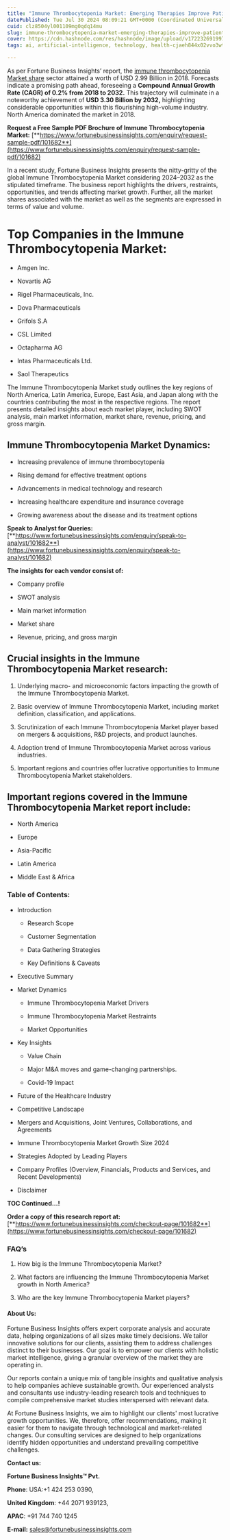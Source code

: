 ```yaml
---
title: "Immune Thrombocytopenia Market: Emerging Therapies Improve Patient Outcomes"
datePublished: Tue Jul 30 2024 08:09:21 GMT+0000 (Coordinated Universal Time)
cuid: clz8504yl001109mg0qdq14mu
slug: immune-thrombocytopenia-market-emerging-therapies-improve-patient-outcomes
cover: https://cdn.hashnode.com/res/hashnode/image/upload/v1722326919971/89319f8e-848f-4dc1-8380-98217b784a98.png
tags: ai, artificial-intelligence, technology, health-cjaeh844x02vvo3wtj5r2s75q, healthcare

---
```


As per Fortune Business Insights’ report, the [immune thrombocytopenia Market share](https://www.fortunebusinessinsights.com/industry-reports/immune-thrombocytopenia-itp-market-101682) sector attained a worth of USD 2.99 Billion in 2018. Forecasts indicate a promising path ahead, foreseeing a **Compound Annual Growth Rate (CAGR) of 0.2% from 2018 to 2032.** This trajectory will culminate in a noteworthy achievement of **USD 3.30 Billion by 2032,** highlighting considerable opportunities within this flourishing high-volume industry. North America dominated the market in 2018.

**Request a Free Sample PDF Brochure of Immune Thrombocytopenia Market:** [**https://www.fortunebusinessinsights.com/enquiry/request-sample-pdf/101682**](https://www.fortunebusinessinsights.com/enquiry/request-sample-pdf/101682)

In a recent study, Fortune Business Insights presents the nitty-gritty of the global Immune Thrombocytopenia Market considering 2024–2032 as the stipulated timeframe. The business report highlights the drivers, restraints, opportunities, and trends affecting market growth. Further, all the market shares associated with the market as well as the segments are expressed in terms of value and volume.

# **Top Companies in the Immune Thrombocytopenia Market:**

* Amgen Inc.
    
* Novartis AG
    
* Rigel Pharmaceuticals, Inc.
    
* Dova Pharmaceuticals
    
* Grifols S.A
    
* CSL Limited
    
* Octapharma AG
    
* Intas Pharmaceuticals Ltd.
    
* Saol Therapeutics
    

The Immune Thrombocytopenia Market study outlines the key regions of North America, Latin America, Europe, East Asia, and Japan along with the countries contributing the most in the respective regions. The report presents detailed insights about each market player, including SWOT analysis, main market information, market share, revenue, pricing, and gross margin.

## Immune Thrombocytopenia Market **Dynamics**:

* Increasing prevalence of immune thrombocytopenia
    
* Rising demand for effective treatment options
    
* Advancements in medical technology and research
    
* Increasing healthcare expenditure and insurance coverage
    
* Growing awareness about the disease and its treatment options
    

**Speak to Analyst for Queries:** [**https://www.fortunebusinessinsights.com/enquiry/speak-to-analyst/101682**](https://www.fortunebusinessinsights.com/enquiry/speak-to-analyst/101682)

**The insights for each vendor consist of:**

* Company profile
    
* SWOT analysis
    
* Main market information
    
* Market share
    
* Revenue, pricing, and gross margin
    

## **Crucial insights in the Immune Thrombocytopenia Market research:**

1. Underlying macro- and microeconomic factors impacting the growth of the Immune Thrombocytopenia Market.
    
2. Basic overview of Immune Thrombocytopenia Market, including market definition, classification, and applications.
    
3. Scrutinization of each Immune Thrombocytopenia Market player based on mergers & acquisitions, R&D projects, and product launches.
    
4. Adoption trend of Immune Thrombocytopenia Market across various industries.
    
5. Important regions and countries offer lucrative opportunities to Immune Thrombocytopenia Market stakeholders.
    

## **Important regions covered in the Immune Thrombocytopenia Market report include:**

* North America
    
* Europe
    
* Asia-Pacific
    
* Latin America
    
* Middle East & Africa
    

### **Table of Contents:**

* Introduction
    
    * Research Scope
        
    * Customer Segmentation
        
    * Data Gathering Strategies
        
    * Key Definitions & Caveats
        
* Executive Summary
    
* Market Dynamics
    
    * Immune Thrombocytopenia Market Drivers
        
    * Immune Thrombocytopenia Market Restraints
        
    * Market Opportunities
        
* Key Insights
    
    * Value Chain
        
    * Major M&A moves and game-changing partnerships.
        
    * Covid-19 Impact
        
* Future of the Healthcare Industry
    
* Competitive Landscape
    
* Mergers and Acquisitions, Joint Ventures, Collaborations, and Agreements
    
* Immune Thrombocytopenia Market Growth Size 2024
    
* Strategies Adopted by Leading Players
    
* Company Profiles (Overview, Financials, Products and Services, and Recent Developments)
    
* Disclaimer
    

**TOC Continued…!**

**Order a copy of this research report at:** [**https://www.fortunebusinessinsights.com/checkout-page/101682**](https://www.fortunebusinessinsights.com/checkout-page/101682)

### **FAQ’s**

1. How big is the Immune Thrombocytopenia Market?
    
2. What factors are influencing the Immune Thrombocytopenia Market growth in North America?
    
3. Who are the key Immune Thrombocytopenia Market players?
    

#### **About Us:**

Fortune Business Insights offers expert corporate analysis and accurate data, helping organizations of all sizes make timely decisions. We tailor innovative solutions for our clients, assisting them to address challenges distinct to their businesses. Our goal is to empower our clients with holistic market intelligence, giving a granular overview of the market they are operating in.

Our reports contain a unique mix of tangible insights and qualitative analysis to help companies achieve sustainable growth. Our experienced analysts and consultants use industry-leading research tools and techniques to compile comprehensive market studies interspersed with relevant data.

At Fortune Business Insights, we aim to highlight our clients' most lucrative growth opportunities. We, therefore, offer recommendations, making it easier for them to navigate through technological and market-related changes. Our consulting services are designed to help organizations identify hidden opportunities and understand prevailing competitive challenges.

**Contact us:**

**Fortune Business Insights™ Pvt.**

**Phone**: USA:+1 424 253 0390,

**United Kingdom**: +44 2071 939123,

**APAC**: +91 744 740 1245

**E-mail:** [sales@fortunebusinessinsights.com](mailto:sales@fortunebusinessinsights.com)